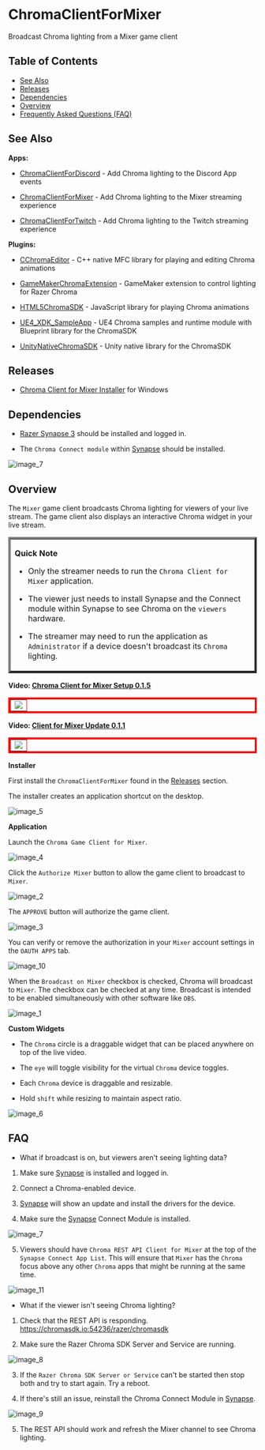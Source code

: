 # ChromaClientForMixer
Broadcast Chroma lighting from a Mixer game client

## Table of Contents

* [See Also](#see-also)
* [Releases](#releases)
* [Dependencies](#dependencies)
* [Overview](#overview)
* [Frequently Asked Questions (FAQ)](#faq)

## See Also

**Apps:**

- [ChromaClientForDiscord](https://github.com/tgraupmann/ChromaDiscordApp) - Add Chroma lighting to the Discord App events

- [ChromaClientForMixer](https://github.com/tgraupmann/ChromaClientForMixer) - Add Chroma lighting to the Mixer streaming experience

- [ChromaClientForTwitch](https://github.com/tgraupmann/ChromaTwitchExtension) - Add Chroma lighting to the Twitch streaming experience

**Plugins:**

- [CChromaEditor](https://github.com/RazerOfficial/CChromaEditor) - C++ native MFC library for playing and editing Chroma animations

- [GameMakerChromaExtension](https://github.com/RazerOfficial/GameMakerChromaExtension) - GameMaker extension to control lighting for Razer Chroma

- [HTML5ChromaSDK](https://github.com/RazerOfficial/HTML5ChromaSDK) - JavaScript library for playing Chroma animations

- [UE4_XDK_SampleApp](https://github.com/razerofficial/UE4_XDK_SampleApp) - UE4 Chroma samples and runtime module with Blueprint library for the ChromaSDK

- [UnityNativeChromaSDK](https://github.com/RazerOfficial/UnityNativeChromaSDK) - Unity native library for the ChromaSDK

## Releases

* [Chroma Client for Mixer Installer](https://github.com/tgraupmann/ChromaClientForMixer/releases) for Windows

## Dependencies

* [Razer Synapse 3](https://www.razer.com/synapse-3) should be installed and logged in.

* The `Chroma Connect module` within [Synapse](https://www.razer.com/synapse-3) should be installed.

![image_7](images/image_7.png)

## Overview

The `Mixer` game client broadcasts Chroma lighting for viewers of your live stream. The game client also displays an interactive Chroma widget in your live stream.

<table border="4"><tr><td>

**Quick Note**

* Only the streamer needs to run the `Chroma Client for Mixer` application.

* The viewer just needs to install Synapse and the Connect module within Synapse to see Chroma on the `viewers` hardware.

* The streamer may need to run the application as `Administrator` if a device doesn't broadcast its `Chroma` lighting.

</td></tr></table>


**Video: [Chroma Client for Mixer Setup 0.1.5](https://www.youtube.com/watch?v=C_F707rHlO4)**

<table border="4" bordercolor="red"><tr><td>
<a target="_blank" href="https://www.youtube.com/watch?v=C_F707rHlO4"><img src="https://img.youtube.com/vi/C_F707rHlO4/0.jpg"/></a>
</td></tr></table>


**Video: [Client for Mixer Update 0.1.1](https://www.youtube.com/watch?v=5FDDv0XqjrM)**

<table border="4" bordercolor="red"><tr><td>
<a target="_blank" href="https://www.youtube.com/watch?v=5FDDv0XqjrM"><img src="https://img.youtube.com/vi/5FDDv0XqjrM/0.jpg"/></a>
</td></tr></table>


**Installer**

First install the `ChromaClientForMixer` found in the [Releases](#releases) section.

The installer creates an application shortcut on the desktop.

![image_5](images/image_5.png)

**Application**

Launch the `Chroma Game Client for Mixer`.

![image_4](images/image_4.png)

Click the `Authorize Mixer` button to allow the game client to broadcast to `Mixer`.

![image_2](images/image_2.png)

The `APPROVE` button will authorize the game client.

![image_3](images/image_3.png)

You can verify or remove the authorization in your `Mixer` account settings in the `OAUTH APPS` tab.

![image_10](images/image_10.png)

When the `Broadcast on Mixer` checkbox is checked, Chroma will broadcast to `Mixer`. The checkbox can be checked at any time. Broadcast is intended to be enabled simultaneously with other software like `OBS`.

![image_1](images/image_1.png)

**Custom Widgets**

* The `Chroma` circle is a draggable widget that can be placed anywhere on top of the live video.

* The `eye` will toggle visibility for the virtual `Chroma` device toggles.

* Each `Chroma` device is draggable and resizable.

* Hold `shift` while resizing to maintain aspect ratio.

![image_6](images/image_6.png)

## FAQ ##

* What if broadcast is on, but viewers aren't seeing lighting data?

1. Make sure [Synapse](https://www.razer.com/synapse-3) is installed and logged in.

2. Connect a Chroma-enabled device.

3. [Synapse](https://www.razer.com/synapse-3) will show an update and install the drivers for the device.

4. Make sure the [Synapse](https://www.razer.com/synapse-3) Connect Module is installed.

![image_7](images/image_7.png)

5. Viewers should have `Chroma REST API Client for Mixer` at the top of the `Synapse Connect App List`. This will ensure that `Mixer` has the `Chroma` focus above any other `Chroma` apps that might be running at the same time.

![image_11](images/image_11.png)

* What if the viewer isn't seeing Chroma lighting?

1. Check that the REST API is responding. https://chromasdk.io:54236/razer/chromasdk

2. Make sure the Razer Chroma SDK Server and Service are running.

![image_8](images/image_8.png)

3. If the `Razer Chroma SDK Server or Service` can't be started then stop both and try to start again. Try a reboot.

4. If there's still an issue, reinstall the Chroma Connect Module in [Synapse](https://www.razer.com/synapse-3).

![image_9](images/image_9.png)

5. The REST API should work and refresh the Mixer channel to see Chroma lighting.

